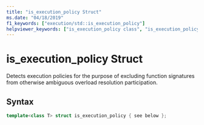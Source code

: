 ```yaml
---
title: "is_execution_policy Struct"
ms.date: "04/18/2019"
f1_keywords: ["execution/std::is_execution_policy"]
helpviewer_keywords: ["is_execution_policy class", "is_execution_policy struct"]
---
```

# is_execution_policy Struct

Detects execution policies for the purpose of excluding function signatures from otherwise ambiguous overload resolution participation.

## Syntax

```cpp
template<class T> struct is_execution_policy { see below };
```
